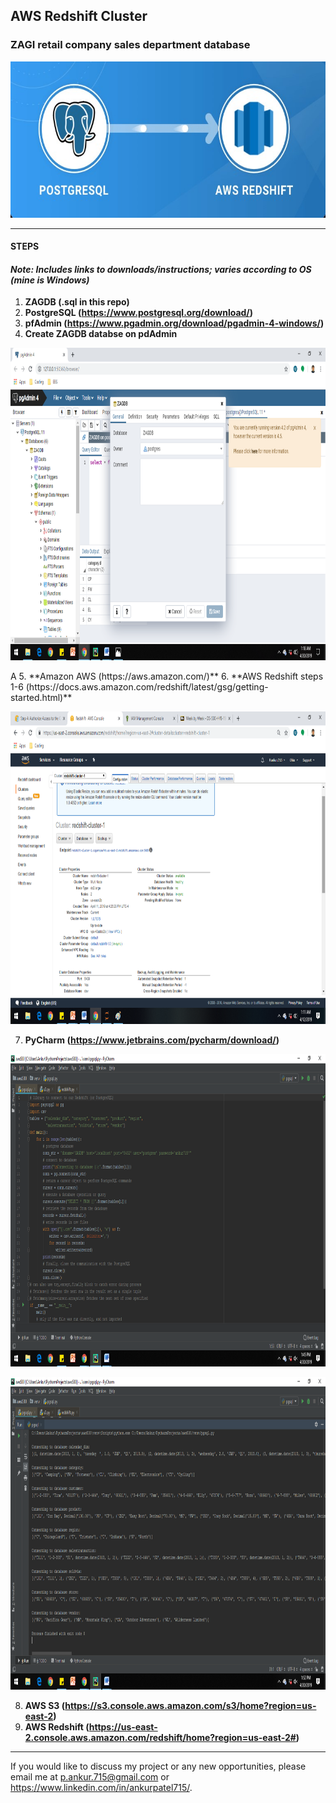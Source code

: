 ## AWS Redshift Cluster 
### ZAGI retail company sales department database
<p align="left">
  <img width="600" height="250" src="https://github.com/ankur715/AWS_redshift/blob/master/postgresql-to-redshift.jpg"> 
</p>

---

#### **STEPS**
#### *Note: Includes links to downloads/instructions; varies according to OS (mine is Windows)*
1. **ZAGDB (.sql in this repo)**
2. **PostgreSQL (https://www.postgresql.org/download/)**
3. **pfAdmin (https://www.pgadmin.org/download/pgadmin-4-windows/)**
4. **Create ZAGDB databse on pdAdmin**
<p align="left">
  <img width="1000" height="500" src="https://github.com/ankur715/AWS_redshift/blob/master/postgres/ZAGDB%20PostgreSQL.png"> 
</p>
A
5. **Amazon AWS (https://aws.amazon.com/)**
6. **AWS Redshift steps 1-6 (https://docs.aws.amazon.com/redshift/latest/gsg/getting-started.html)**
<p align="left">
  <img width="1000" height="500" src="https://github.com/ankur715/AWS_redshift/blob/master/AWS/redshift-cluster-1.png"> 
</p>

7. **PyCharm (https://www.jetbrains.com/pycharm/download/)**
<p align="left">
  <img width="1000" height="500" src="https://github.com/ankur715/AWS_redshift/blob/master/pycharm/pgsql1 .png"> 
</p>

<p align="left">
  <img width="1000" height="500" src="https://github.com/ankur715/AWS_redshift/blob/master/pycharm/pgsql2 .png"> 
</p>

8. **AWS S3 (https://s3.console.aws.amazon.com/s3/home?region=us-east-2)**
9. **AWS Redshift (https://us-east-2.console.aws.amazon.com/redshift/home?region=us-east-2#)**

---

If you would like to discuss my project or any new opportunities, please email me at [p.ankur.715@gmail.com](mailto:p.ankur.715@gmail.com) or https://www.linkedin.com/in/ankurpatel715/.
